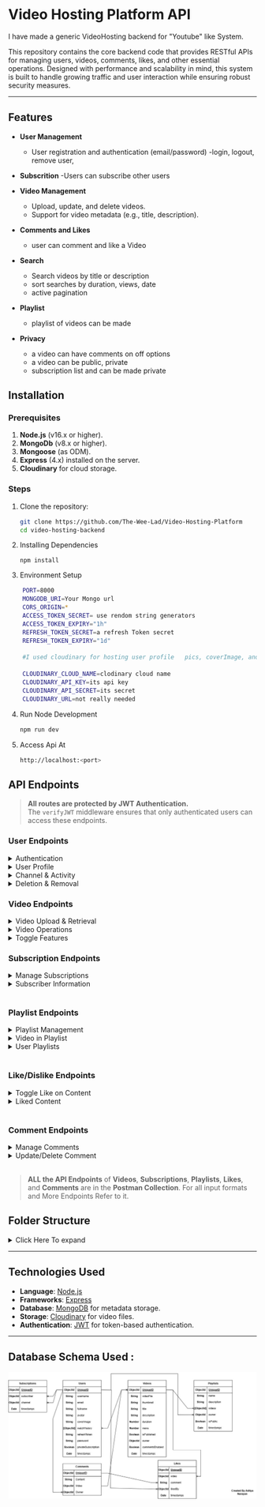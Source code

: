 # Video Hosting Platform API
I have made a generic VideoHosting backend for "Youtube" like System.

 This repository contains the core backend code that provides RESTful APIs for managing users, videos, comments, likes, and other essential operations. Designed with performance and scalability in mind, this system is built to handle growing traffic and user interaction while ensuring robust security measures.


---

## Features

- **User Management**
  - User registration and authentication (email/password)
  -login, logout, remove user,

- **Subscrition**
  -Users can subscribe other users

- **Video Management**
  - Upload, update, and delete videos.
  - Support for video metadata (e.g., title, description).

- **Comments and Likes**
  - user can comment and like a Video

- **Search**
  - Search videos by title or description
  - sort searches by duration, views, date
  - active pagination
    
- **Playlist**
  - playlist of videos can be made

- **Privacy**
  - a video can have comments on off options
  - a video can be public, private
  - subscription list and can be made private


## Installation

### Prerequisites

1. **Node.js** (v16.x or higher).
2. **MongoDb** (v8.x or higher).
3. **Mongoose** (as ODM).
4. **Express** (4.x) installed on the server.
5. **Cloudinary** for cloud storage.

### Steps

1. Clone the repository:
   ```bash
   git clone https://github.com/The-Wee-Lad/Video-Hosting-Platform
   cd video-hosting-backend
2. Installing Dependencies
    ```
    npm install
3. Environment Setup
```bash
    PORT=8000
    MONGODB_URI=Your Mongo url
    CORS_ORIGIN=*
    ACCESS_TOKEN_SECRET= use rendom string generators
    ACCESS_TOKEN_EXPIRY="1h"
    REFRESH_TOKEN_SECRET=a refresh Token secret
    REFRESH_TOKEN_EXPIRY="1d"

    #I used cloudinary for hosting user profile   pics, coverImage, and videos themselves.

    CLOUDINARY_CLOUD_NAME=clodinary cloud name
    CLOUDINARY_API_KEY=its api key
    CLOUDINARY_API_SECRET=its secret
    CLOUDINARY_URL=not really needed
```

4. Run Node Development
    ```bash
    npm run dev
5. Access Api At
    ```bash
    http://localhost:<port>


## API Endpoints
> **All routes are protected by JWT Authentication.**  
> The `verifyJWT` middleware ensures that only authenticated users can access these endpoints.
### User Endpoints

<details>
<summary>Authentication</summary>

- **Register User:**  
  ```
  POST /user/register
  ```
- **Login User:**  
  ```
  POST /user/login
  ```
- **Refresh Access Token:**  
  ```
  POST /user/refresh-accessToken
  ```
- **Logout:**  
  ```
  POST /user/logout
  ```
- **Change Password:**  
  ```
  POST /user/change-pass
  ```

</details>

<details>
<summary>User Profile</summary>

- **Get Current User:**  
  ```
  GET /user/getcurruser
  ```
- **Update Account Details:**  
  ```
  PUT /user/update-acc-details
  ```
- **Update Avatar:**  
  ```
  PUT /user/update-avatar
  ```
- **Update Cover:**  
  ```
  PUT /user/update-cover
  ```

</details>

<details>
<summary>Channel & Activity</summary>

- **Channel Info:**  
  ```
  GET /user/channel/:channelName
  ```
- **Watch History:**  
  ```
  GET /user/watch-history
  ```
- **Toggle Subscription Privacy Policy:**  
  ```
  PUT /user/toggleSubsPrivacy
  ```

</details>

<details>
<summary>Deletion & Removal</summary>

- **Remove User:**  
  ```
  DELETE /user/remove-user
  ```
- **Remove Cover Image:**  
  ```
  DELETE /user/remove-cover
  ```
- **Remove Avatar:**  
  ```
  DELETE /user/remove-avatar
  ```

</details>

### Video Endpoints

<details>
<summary>Video Upload & Retrieval</summary>

- **Publish Video:**  
  ```
  POST /vid/
  ```
- **Get All Videos:** : (With Various Search criteria for more details see postman collection) :
  ```
  GET /vid/
  ```

</details>

<details>
<summary>Video Operations</summary>

- **Get Video by ID:**  
  ```
  GET /vid/:videoId
  ```
- **Update Video:**  
  ```
  PATCH /vid/:videoId
  ```
- **Delete Video:**  
  ```
  DELETE /vid/:videoId
  ```

</details>

<details>
<summary>Toggle Features</summary>

- **Toggle Video Publish Status:**  
  ```
  POST /vid/toggle-publish/:videoId
  ```
- **Toggle Comments on Video:**  
  ```
  POST /vid/toggle-comments/:videoId
  ```

</details>








### Subscription Endpoints

<details>
<summary>Manage Subscriptions</summary>

- **Toggle Subscription to a Channel:**  
  ```
  POST /subs/c/:channel
  ```
- **Get Subscribed Channels:**  
  ```
  GET /subs/c/:channel
  ```

</details>

<details>
<summary>Subscriber Information</summary>

- **Get My Subscribers:**  
  ```
  GET /subs/my-subscribers
  ```

</details>


<br>



### Playlist Endpoints

<details>
<summary>Playlist Management</summary>

- **Create Playlist:**  
  ```
  POST /playlist/
  ```
  
- **Get Playlist By ID:**  
  ```
  GET /playlist/:playlistId
  ```
  
- **Update Playlist:**  
  ```
  PATCH /playlist/:playlistId
  ```
  
- **Delete Playlist:**  
  ```
  DELETE /playlist/:playlistId
  ```

</details>

<details>
<summary>Video in Playlist</summary>

- **Add Video to Playlist:**  
  ```
  PATCH /playlist/add/:videoId/:playlistId
  ```
  
- **Remove Video from Playlist:**  
  ```
  PATCH /playlist/remove/:videoId/:playlistId
  ```

</details>

<details>
<summary>User Playlists</summary>

- **Get User Playlists:**  
  ```
  GET /playlist/user/:userId
  ```

</details>

<br>

### Like/Dislike Endpoints

<details>
<summary>Toggle Like on Content</summary>

- **Toggle Like on Video:**  
  ```
  POST /like/toggle/v/:videoId
  ```
  
- **Toggle Like on Comment:**  
  ```
  POST /like/toggle/c/:commentId
  ```
  
<!-- Uncomment and modify the following if needed -->

<!-- - **Toggle Like on Tweet:**  
  `POST /toggle/t/:tweetId` -->

</details>

<details>
<summary>Liked Content</summary>

- **Get ALl User Liked Videos:**  
 ```
 GET /like/videos
 ```

</details>

<br>

### Comment Endpoints

<details>
<summary>Manage Comments</summary>

- **Get Comments for a Video:**  
  ```
  GET /comment/:videoId
  ```
  
- **Add Comment to a Video:**  
  ```
  POST /comment/:videoId
  ```
  
</details>

<details>
<summary>Update/Delete Comment</summary>

- **Delete Comment:**  
  ```
  DELETE /comment/c/:commentId
  ```
  
- **Update Comment:**  
  ```
  PATCH /comment/c/:commentId
  ```

</details>

<br>


> **ALL the API Endpoints** of **Videos**, **Subscriptions**, **Playlists**, **Likes**, and **Comments** are in the **Postman Collection**. For all input formats and More Endpoints Refer to it.


## Folder Structure

<details>
<summary> Click Here To expand </summary>
<pre>
Video-Hosting-Platform
├── SRC
│   ├── controllers
│   │   ├── comment.controller.js
│   │   ├── healthcheck.controller.js
│   │   ├── like.controller.js
│   │   ├── playlist.controller.js
│   │   ├── subscription.controller.js
│   │   ├── user.controller.js
│   │   └── video.controller.js
│   ├── db
│   │   └── index.js
│   ├── middlewares
│   │   ├── auth.middleware.js
│   │   └── multer.middleware.js
│   ├── models
│   │   ├── comments.model.js
│   │   ├── likes.model.js
│   │   ├── playlists.model.js
│   │   ├── subscriptions.model.js
│   │   ├── users.model.js
│   │   └── videos.models.js
│   ├── public
│   │   └── temp
│   ├── routes
│   │   ├── comment.routes.js
│   │   ├── healthcheck.routes.js
│   │   ├── like.routes.js
│   │   ├── playlist.routes.js
│   │   ├── subscription.routes.js
│   │   ├── user.routes.js
│   │   └── video.routes.js
│   └── utilities
│       ├── ApiError.js
│       ├── ApiResponse.js
│       ├── asyncHandler.js
│       └── cloudinary.js
├── app.js
├── constants.js
├── index.js
├── .env
└── readme.md
</pre>
</details>

---

## Technologies Used

- **Language**: [Node.js](https://nodejs.org/)
- **Frameworks**: [Express](https://expressjs.com/)
- **Database**: [MongoDB](https://www.mongodb.com/) for metadata storage.
- **Storage**: [Cloudinary](https://cloudinary.com/) for video files.
- **Authentication**: [JWT](https://jwt.io/) for token-based authentication.

---

## Database Schema Used : 

<img src = "./DatabaseSchema.jpg">

